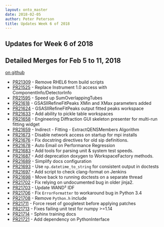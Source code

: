 ```yaml
---
layout: onto_master
date: 2018-02-05
author: Peter Peterson
title: Updates Week 6 of 2018
---
```

Updates for Week 6 of 2018
--------------------------

Detailed Merges for Feb 5 to 11, 2018
-------------------------------------
[on github](https://github.com/mantidproject/mantid/pulls?q=is%3Apr+merged%3A2018-02-06..2018-02-11)

* [PR21309](https://github.com/mantidproject/mantid/pull/21309) - Remove RHEL6 from build scripts
* [PR21525](https://github.com/mantidproject/mantid/pull/21525) - Replace Instrument 1.0 access with ComponentInfo/DetectorInfo
* [PR21595](https://github.com/mantidproject/mantid/pull/21595) - Speed up SumOverlappingTubes
* [PR21618](https://github.com/mantidproject/mantid/pull/21618) - GSASIIRefineFitPeaks XMin and XMax parameters added
* [PR21624](https://github.com/mantidproject/mantid/pull/21624) - GSASIIRefineFitPeaks output fitted peaks workspace
* [PR21633](https://github.com/mantidproject/mantid/pull/21633) - Add ability to pickle table workspaces
* [PR21658](https://github.com/mantidproject/mantid/pull/21658) - Engineering Diffraction GUI skeleton presenter for multi-run fitting widget
* [PR21659](https://github.com/mantidproject/mantid/pull/21659) - Indirect - Fitting - ExtractQENSMembers Algorithm
* [PR21673](https://github.com/mantidproject/mantid/pull/21673) - Disable network access on startup for mpi installs
* [PR21676](https://github.com/mantidproject/mantid/pull/21676) - Fix docstring directives for old sip definitions.
* [PR21678](https://github.com/mantidproject/mantid/pull/21678) - Auto Email on Performance Regression
* [PR21683](https://github.com/mantidproject/mantid/pull/21683) - Add tools for parsing unit & system test speeds.
* [PR21687](https://github.com/mantidproject/mantid/pull/21687) - Add deprecation doxygen to WorkspaceFactory methods.
* [PR21689](https://github.com/mantidproject/mantid/pull/21689) - Simplify docs configuration
* [PR21693](https://github.com/mantidproject/mantid/pull/21693) - Use `np.datetime_to_string` for consistent output in doctests
* [PR21697](https://github.com/mantidproject/mantid/pull/21697) - Add script to check clang-format on Jenkins
* [PR21698](https://github.com/mantidproject/mantid/pull/21698) - Move back to running doctests on a separate thread
* [PR21702](https://github.com/mantidproject/mantid/pull/21702) - Fix relying on undocumented bug in older jinja2.
* [PR21703](https://github.com/mantidproject/mantid/pull/21703) - Update WAND² IDF
* [PR21706](https://github.com/mantidproject/mantid/pull/21706) - Fix `ErrorFormatter` to workaround bug in Python 3.4
* [PR21708](https://github.com/mantidproject/mantid/pull/21708) - Remove `Python.h` include
* [PR21711](https://github.com/mantidproject/mantid/pull/21711) - Force reset of googletest before applying patches
* [PR21713](https://github.com/mantidproject/mantid/pull/21713) - Fixes failing unit test for numpy >=1.14
* [PR21714](https://github.com/mantidproject/mantid/pull/21714) - Sphinx training docs
* [PR21721](https://github.com/mantidproject/mantid/pull/21721) - Add dependency on PythonInterface

